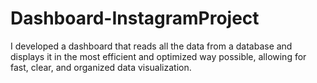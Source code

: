 # Dashboard-InstagramProject
I developed a dashboard that reads all the data from a database and displays it in the most efficient and optimized way possible, allowing for fast, clear, and organized data visualization.
